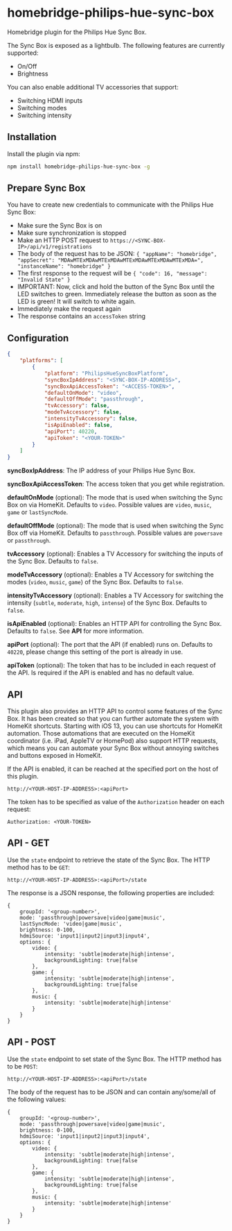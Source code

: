 # homebridge-philips-hue-sync-box

Homebridge plugin for the Philips Hue Sync Box. 

The Sync Box is exposed as a lightbulb. The following features are currently supported:
* On/Off
* Brightness

You can also enable additional TV accessories that support:
* Switching HDMI inputs
* Switching modes
* Switching intensity

## Installation

Install the plugin via npm:

```bash
npm install homebridge-philips-hue-sync-box -g
```

## Prepare Sync Box

You have to create new credentials to communicate with the Philips Hue Sync Box:
* Make sure the Sync Box is on
* Make sure synchronization is stopped
* Make an HTTP POST request to `https://<SYNC-BOX-IP>/api/v1/registrations`
* The body of the request has to be JSON: `{ "appName": "homebridge", "appSecret": "MDAwMTExMDAwMTExMDAwMTExMDAwMTExMDAwMTExMDA=", "instanceName": "homebridge" }`
* The first response to the request will be `{ "code": 16, "message": "Invalid State" }`
* IMPORTANT: Now, click and hold the button of the Sync Box until the LED switches to green. Immediately release the button as soon as the LED is green! It will switch to white again.
* Immediately make the request again
* The response contains an `accessToken` string

## Configuration

```json
{
    "platforms": [
        {
            "platform": "PhilipsHueSyncBoxPlatform",
            "syncBoxIpAddress": "<SYNC-BOX-IP-ADDRESS>",
            "syncBoxApiAccessToken": "<ACCESS-TOKEN>",
            "defaultOnMode": "video",
            "defaultOffMode": "passthrough",
            "tvAccessory": false,
            "modeTvAccessory": false,
            "intensityTvAccessory": false,
            "isApiEnabled": false,
            "apiPort": 40220,
            "apiToken": "<YOUR-TOKEN>"
        }
    ]
}
```

**syncBoxIpAddress**: The IP address of your Philips Hue Sync Box.

**syncBoxApiAccessToken**: The access token that you get while registration.

**defaultOnMode** (optional): The mode that is used when switching the Sync Box on via HomeKit. Defaults to `video`. Possible values are `video`, `music`, `game` or `lastSyncMode`.

**defaultOffMode** (optional): The mode that is used when switching the Sync Box off via HomeKit. Defaults to `passthrough`. Possible values are `powersave` or `passthrough`.

**tvAccessory** (optional): Enables a TV Accessory for switching the inputs of the Sync Box. Defaults to `false`.

**modeTvAccessory** (optional): Enables a TV Accessory for switching the modes (`video`, `music`, `game`) of the Sync Box. Defaults to `false`.

**intensityTvAccessory** (optional): Enables a TV Accessory for switching the intensity (`subtle`, `moderate`, `high`, `intense`) of the Sync Box. Defaults to `false`.

**isApiEnabled** (optional): Enables an HTTP API for controlling the Sync Box. Defaults to `false`. See **API** for more information.

**apiPort** (optional): The port that the API (if enabled) runs on. Defaults to `40220`, please change this setting of the port is already in use.

**apiToken** (optional): The token that has to be included in each request of the API. Is required if the API is enabled and has no default value.

## API

This plugin also provides an HTTP API to control some features of the Sync Box. It has been created so that you can further automate the system with HomeKit shortcuts. Starting with iOS 13, you can use shortcuts for HomeKit automation. Those automations that are executed on the HomeKit coordinator (i.e. iPad, AppleTV or HomePod) also support HTTP requests, which means you can automate your Sync Box without annoying switches and buttons exposed in HomeKit.

If the API is enabled, it can be reached at the specified port on the host of this plugin. 
```
http://<YOUR-HOST-IP-ADDRESS>:<apiPort>
```

The token has to be specified as value of the `Authorization` header on each request:
```
Authorization: <YOUR-TOKEN>
```

## API - GET

Use the `state` endpoint to retrieve the state of the Sync Box. The HTTP method has to be `GET`:
```
http://<YOUR-HOST-IP-ADDRESS>:<apiPort>/state
```

The response is a JSON response, the following properties are included:
```
{
    groupId: '<group-number>',
    mode: 'passthrough|powersave|video|game|music',
    lastSyncMode: 'video|game|music',
    brightness: 0-100,
    hdmiSource: 'input1|input2|input3|input4',
    options: {
        video: {
            intensity: 'subtle|moderate|high|intense',
            backgroundLighting: true|false
        },
        game: {
            intensity: 'subtle|moderate|high|intense',
            backgroundLighting: true|false
        },
        music: {
            intensity: 'subtle|moderate|high|intense'
        }
    }
}
```

## API - POST

Use the `state` endpoint to set state of the Sync Box. The HTTP method has to be `POST`:
```
http://<YOUR-HOST-IP-ADDRESS>:<apiPort>/state
```

The body of the request has to be JSON and can contain any/some/all of the following values:
```
{
    groupId: '<group-number>',
    mode: 'passthrough|powersave|video|game|music',
    brightness: 0-100,
    hdmiSource: 'input1|input2|input3|input4',
    options: {
        video: {
            intensity: 'subtle|moderate|high|intense',
            backgroundLighting: true|false
        },
        game: {
            intensity: 'subtle|moderate|high|intense',
            backgroundLighting: true|false
        },
        music: {
            intensity: 'subtle|moderate|high|intense'
        }
    }
}
```
